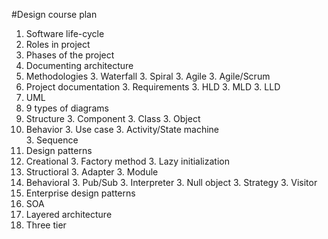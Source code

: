 ﻿#Design course plan

1. Software life-cycle
  2. Roles in project
  2. Phases of the project
1. Documenting architecture
  2. Methodologies
    3. Waterfall
    3. Spiral
    3. Agile
    3. Agile/Scrum
  2. Project documentation
    3. Requirements
    3. HLD
    3. MLD
    3. LLD
1. UML
  2. 9 types of diagrams
  2. Structure
    3. Component 
    3. Class
    3. Object 
  2. Behavior
    3. Use case
    3. Activity/State machine    
    3. Sequence    
1. Design patterns
  2. Creational
    3. Factory method 
    3. Lazy initialization
  2. Structioral
    3. Adapter
    3. Module
  2. Behavioral
    3. Pub/Sub
    3. Interpreter
    3. Null object
    3. Strategy
    3. Visitor
1. Enterprise design patterns
  2. SOA
  2. Layered architecture
  2. Three tier

